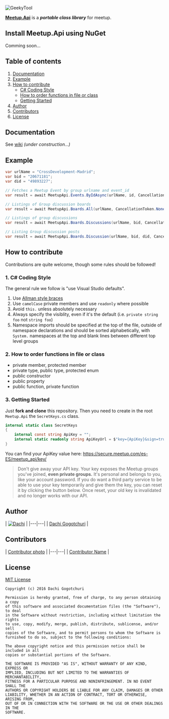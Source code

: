 ![GeekyTool](https://raw.github.com/dachibox/MeetupApi/master/assets/MeetupApiHeader.png)

[**Meetup.Api**](https://github.com/dachibox/MeetupApi) is a ***portable class library*** for meetup.

## Install Meetup.Api using NuGet

Comming soon...

## Table of contents

1. [Documentation](https://github.com/dachibox/MeetupApi#documentation)
2. [Example](https://github.com/dachibox/MeetupApi#example)
3. [How to contribute](https://github.com/dachibox/MeetupApi#how-to-contribute)
    - [C# Coding Style](https://github.com/dachibox/MeetupApi#1-c#-coding-style)
    - [How to order functions in file or class](https://github.com/dachibox/MeetupApi#2-how-to-order-functions-in-file-or-class)
    - [Getting Started](https://github.com/dachibox/MeetupApi#3-getting-started)
4. [Author](https://github.com/dachibox/MeetupApi#author)
5. [Contributors](https://github.com/dachibox/MeetupApi#contributors)
5. [License](https://github.com/dachibox/MeetupApi#license)

## Documentation

See [wiki](https://github.com/dachibox/MeetupApi/wiki) _(under construction...)_

## Example

```csharp
var urlName = "CrossDevelopment-Madrid";
var bid = "20671181";
var did = "49893227";

// Fetches a Meetup Event by group urlname and event_id
var result = await MeetupApi.Events.ByIdAsync(urlName, id, CancellationToken.None);

// Listings of Group discussion boards
var result = await MeetupApi.Boards.All(urlName, CancellationToken.None);

// Listings of group discussions
var result = await MeetupApi.Boards.Discussions(urlName, bid, CancellationToken.None);

// Listing Group discussion posts
var result = await MeetupApi.Boards.Discussion(urlName, bid, did, CancellationToken.None);
```

## How to contribute

Contributions are quite welcome, though some rules should be followed!

### 1. C# Coding Style

The general rule we follow is "use Visual Studio defaults".

1. Use [Allman style braces](http://en.wikipedia.org/wiki/Indent_style#Allman_style)
2. Use `camelCase` private members and use `readonly` where possible
3. Avoid `this.` unless absolutely necessary
4. Always specify the visiblity, even if it's the default (i.e. `private string foo` not `string foo`)
5. Namespace imports should be specified at the top of the file, outside of namespace declarations and should be sorted alphabetically, with `System.` namespaces at the top and blank lines between different top level groups

### 2. How to order functions in file or class

- private member, protected member
- private type, public type, protected enum
- public constructor
- public property
- public function, private function

### 3. Getting Started
Just **fork and clone** this repository. Then you need to create in the root `Meetup.Api` the `SecretKeys.cs` class.

```csharp
internal static class SecretKeys
{
    internal const string ApiKey = "";
    internal static readonly string ApiKeyUrl = $"key={ApiKey}&sign=true";
}
```

You can find your ApiKey value here: https://secure.meetup.com/es-ES/meetup_api/key/

> Don't give away your API key. Your key exposes the Meetup groups you've joined, **even private groups.** It's personal and belongs to you, like your account password. If you do want a third party service to be able to use your key temporarily and give them the key, you can reset it by clicking the button below. Once reset, your old key is invalidated and no longer works with our API.

## Author

| [![Dachi](https://avatars1.githubusercontent.com/u/1771785?v=3&s=130)](https://github.com/dachibox) |
|---|---|
| [Dachi Gogotchuri](https://github.com/dachibox) |

## Contributors

| [Contributor photo]() |
|---|---|
| [Contributor Name]() |

## License

[MIT License](https://github.com/dachibox/GeekyTool/master/LICENSE)


    Copyright (c) 2016 Dachi Gogotchuri

    Permission is hereby granted, free of charge, to any person obtaining a copy
    of this software and associated documentation files (the "Software"), to deal
    in the Software without restriction, including without limitation the rights
    to use, copy, modify, merge, publish, distribute, sublicense, and/or sell
    copies of the Software, and to permit persons to whom the Software is
    furnished to do so, subject to the following conditions:

    The above copyright notice and this permission notice shall be included in all
    copies or substantial portions of the Software.

    THE SOFTWARE IS PROVIDED "AS IS", WITHOUT WARRANTY OF ANY KIND, EXPRESS OR
    IMPLIED, INCLUDING BUT NOT LIMITED TO THE WARRANTIES OF MERCHANTABILITY,
    FITNESS FOR A PARTICULAR PURPOSE AND NONINFRINGEMENT. IN NO EVENT SHALL THE
    AUTHORS OR COPYRIGHT HOLDERS BE LIABLE FOR ANY CLAIM, DAMAGES OR OTHER
    LIABILITY, WHETHER IN AN ACTION OF CONTRACT, TORT OR OTHERWISE, ARISING FROM,
    OUT OF OR IN CONNECTION WITH THE SOFTWARE OR THE USE OR OTHER DEALINGS IN THE
    SOFTWARE.



